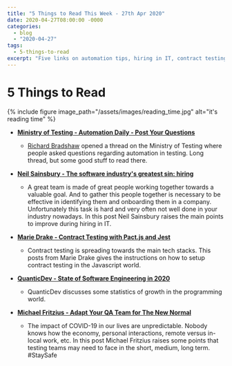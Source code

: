```yaml
---
title: "5 Things to Read This Week - 27th Apr 2020"
date: 2020-04-27T08:00:00 -0000
categories:
  - blog
  - "2020-04-27"
tags:
  - 5-things-to-read
excerpt: "Five links on automation tips, hiring in IT, contract testing with Javascript, software engineering state in 2020, and testing teams after COVID-19."
---
```


# 5 Things to Read

{% include figure image_path="/assets/images/reading_time.jpg" alt="it's reading time" %}

- **[Ministry of Testing - Automation Daily - Post Your Questions](https://club.ministryoftesting.com/t/automation-daily-post-your-questions/36557/2)**
  - [Richard Bradshaw](https://thefriendlytester.co.uk) opened a thread on the Ministry of Testing where people asked questions regarding automation in testing. Long thread, but some good stuff to read there.

- **[Neil Sainsbury - The software industry's greatest sin: hiring](https://www.neilwithdata.com/developer-hiring)**
  - A great team is made of great people working together towards a valuable goal. And to gather this people together is necessary to be effective in identifying them and onboarding them in a company. Unfortunately this task is hard and very often not well done in your industry nowadays. In this post Neil Sainsbury raises the main points to improve during hiring in IT. 

- **[Marie Drake - Contract Testing with Pact.js and Jest](https://club.ministryoftesting.com/t/what-is-the-key-element-you-include-when-building-a-test-strategy/35406)**
  - Contract testing is spreading towards the main tech stacks. This posts from Marie Drake gives the instructions on how to setup contract testing in the Javascript world.

- **[QuanticDev - State of Software Engineering in 2020](https://quanticdev.com/articles/software-engineering-in-2020/)**
  - QuanticDev discusses some statistics of growth in the programming world.

- **[Michael Fritzius - Adapt Your QA Team for The New Normal](https://blog.testproject.io/2020/04/05/adapt-your-qa-team-for-the-new-normal/)**
  - The impact of COVID-19 in our lives are unpredictable. Nobody knows how the economy, personal interactions, remote versus in-local work, etc. In this post Michael Fritzius raises some points that testing teams may need to face in the short, medium, long term. #StaySafe
